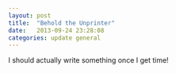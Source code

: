 ```yaml
---
layout: post
title:  "Behold the Unprinter"
date:   2013-09-24 23:28:08
categories: update general 
---
```


I should actually write something once I get time!
